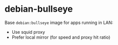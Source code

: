 # debian-bullseye

Base `debian:bullseye` image for apps running in LAN:

- Use squid proxy
- Prefer local mirror (for speed and proxy hit ratio)
